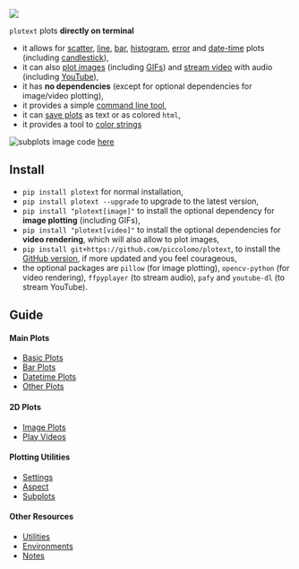 <p align="left">  <img src="https://raw.githubusercontent.com/piccolomo/plotext/master/data/logo.png" /></p>

`plotext` plots **directly on terminal**
- it allows for [scatter](https://github.com/piccolomo/plotext/blob/master/readme/basic.md#scatter-plot), [line](https://github.com/piccolomo/plotext/blob/master/readme/basic.md#line-plot), [bar](https://github.com/piccolomo/plotext/blob/master/readme/bar.md#simple-bar-plot), [histogram](https://github.com/piccolomo/plotext/blob/master/readme/bar.md#histogram-plot), [error](https://github.com/piccolomo/plotext/blob/master/readme/other.md#error-plot) and [date-time](https://github.com/piccolomo/plotext/blob/master/readme/datetime.md#datetime-plot) plots (including [candlestick](https://github.com/piccolomo/plotext/blob/master/readme/datetime.md#candlestick-plot)),
- it can also [plot images](https://github.com/piccolomo/plotext/blob/master/readme/image.md#image-plot) (including [GIFs](https://github.com/piccolomo/plotext/blob/master/readme/image.md#gif-plot)) and [stream video](https://github.com/piccolomo/plotext/blob/master/readme/video.md#video-plot) with audio (including [YouTube](https://github.com/piccolomo/plotext/blob/master/readme/video.md#play-youtube)),
- it has **no dependencies** (except for optional dependencies for image/video plotting),
- it provides a simple [command line tool](https://github.com/piccolomo/plotext/blob/master/readme/utilities.md#command-line-tool),
- it can [save plots](https://github.com/piccolomo/plotext/blob/master/readme/utilities.md#useful-functions) as text or as colored `html`,
- it provides a tool to [color strings](https://github.com/piccolomo/plotext/blob/master/readme/utilities.md#colored-text)

![subplots](https://raw.githubusercontent.com/piccolomo/plotext/master/data/subplots.png)
image code [here](https://github.com/piccolomo/plotext/blob/master/readme/subplots.md)


## Install
- `pip install plotext` for normal installation,
- `pip install plotext --upgrade` to upgrade to the latest version,
- `pip install "plotext[image]"` to install the optional dependency for **image plotting** (including GIFs),
- `pip install "plotext[video]"` to install the optional dependencies for **video rendering**, which will also allow to plot images,
- `pip install git+https://github.com/piccolomo/plotext`, to install the [GitHub version](https://github.com/piccolomo/plotext), if more updated and you feel courageous,
- the optional packages are `pillow` (for image plotting), `opencv-python` (for video rendering), `ffpyplayer` (to stream audio), `pafy` and `youtube-dl` (to stream YouTube).

## Guide

#### Main Plots
- [Basic Plots](https://github.com/piccolomo/plotext/blob/master/readme/basic.md)
- [Bar Plots](https://github.com/piccolomo/plotext/blob/master/readme/bar.md)
- [Datetime Plots](https://github.com/piccolomo/plotext/blob/master/readme/datetime.md)
- [Other Plots](https://github.com/piccolomo/plotext/blob/master/readme/other.md)

#### 2D Plots
- [Image Plots](https://github.com/piccolomo/plotext/blob/master/readme/image.md)
- [Play Videos](https://github.com/piccolomo/plotext/blob/master/readme/video.md)

#### Plotting Utilities
- [Settings](https://github.com/piccolomo/plotext/blob/master/readme/settings.md)
- [Aspect](https://github.com/piccolomo/plotext/blob/master/readme/aspect.md)
- [Subplots](https://github.com/piccolomo/plotext/blob/master/readme/subplots.md)

#### Other Resources
- [Utilities](https://github.com/piccolomo/plotext/blob/master/readme/utilities.md)
- [Environments](https://github.com/piccolomo/plotext/blob/master/readme/environments.md)
- [Notes](https://github.com/piccolomo/plotext/blob/master/readme/notes.md)